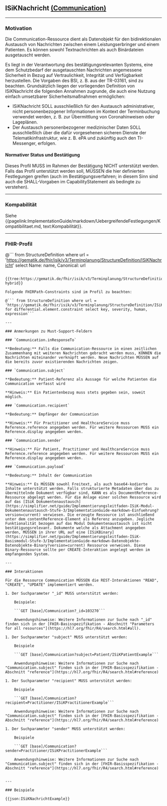 ## ISiKNachricht [(Communication)](https://hl7.org/fhir/R4/communication.html)

---

### Motivation

Die Communication-Ressource dient als Datenobjekt für den bidirektionalen Austausch von Nachrichten zwischen einem Leistungserbringer und einem Patienten. Es können sowohl Textnachrichten als auch Binärdateien ausgetauscht werden.

Es liegt in der Verantwortung des bestätigungsrelevanten Systems, eine dem Schutzbedarf der ausgetauschten Nachrichten angemessene Sicherheit in Bezug auf Vertraulichkeit, Integrität und Verfügbarkeit herzustellen. Die Vorgaben des BSI, z. B. aus der TR-03161, sind zu beachten. Grundsätzlich liegen der vorliegenden Definition von ISiKNachricht die folgenden Annahmen zugrunde, die auch eine Nutzung einfach umsetzbarer Sicherheitsmaßnahmen ermöglichen:
* ISiKNachricht SOLL ausschließlich für den Austausch administrativer, nicht personenbezogener Informationen im Kontext der Terminbuchung verwendet werden, z. B. zur Übermittlung von Coronahinweisen oder Lageplänen.
* Der Austausch personenbezogener medizinischer Daten SOLL ausschließlich über die dafür vorgesehenen sicheren Dienste der Telematikinfrastruktur, wie z. B. ePA und zukünftig auch den TI-Messenger, erfolgen.

#### Normativer Status und Bestätigung

Dieses Profil MUSS im Rahmen der Bestätigung NICHT unterstützt werden. Falls das Profil unterstützt werden soll, MÜSSEN die hier definierten Festlegungen greifen (auch im Bestätigungsverfahren; in diesem Sinn sind auch die SHALL-Vorgaben im CapabilityStatement als bedingte zu verstehen).

---

### Kompabilität

Siehe {{pagelink:ImplementationGuide/markdown/UebergreifendeFestlegungen/Kompatibilitaet.md, text:Kompabilität}}.

---

### FHIR-Profil

@```
from StructureDefinition where url = 'https://gematik.de/fhir/isik/v3/Terminplanung/StructureDefinition/ISiKNachricht' select Name: name, Canonical: url
```

{{tree:https://gematik.de/fhir/isik/v3/Terminplanung/StructureDefinition/ISiKNachricht, hybrid}}

Folgende FHIRPath-Constraints sind im Profil zu beachten:

@``` from StructureDefinition where url = 'https://gematik.de/fhir/isik/v3/Terminplanung/StructureDefinition/ISiKNachricht' for differential.element.constraint select key, severity, human, expression```

---

### Anmerkungen zu Must-Support-Feldern

### `Communication.inResponseTo`

**Bedeutung:** Falls die Communication-Ressource in einen zeitlichen Zusammenhang mit weiteren Nachrichten gebracht werden muss, KÖNNEN die Nachrichten miteinander verknüpft werden. Neue Nachrichten MÜSSEN auf die bereits zuvor existierenden Nachrichten zeigen.

### `Communication.subject`

**Bedeutung:** Patient-Referenz als Aussage für welche Patienten die Communication verfasst wird

**Hinweis:** Ein Patientenbezug muss stets gegeben sein, soweit möglich.

### `Communication.recipient`

**Bedeutung:** Empfänger der Communication

**Hinweis:** Für Practitioner und HealthcareService muss Reference.reference angegeben werden. Für weitere Ressourcen MUSS ein Reference.display angegeben werden.

### `Communication.sender`

**Hinweis:** Für Patient, Practitioner und HealthcareService muss Reference.reference angegeben werden. Für weitere Ressourcen MUSS ein Reference.display angegeben werden.

### `Communication.payload`

**Bedeutung:** Inhalt der Communication

**Hinweis:** Es MÜSSEN sowohl Freitext, als auch base64-kodierte Inhalte unterstützt werden. Falls strukturierte Metadaten über das zu übermittelnde Dokument verfügbar sind, KANN es als DocumentReference-Ressource abgelegt werden. Für die Anlage einer solchen Ressource wird auf das [ISiK Dokumentenaustausch](https://simplifier.net/guide/Implementierungsleitfaden-ISiK-Modul-Dokumentenaustausch-Stufe-3/ImplementationGuide-markdown-Einfuehrung?version=current) verwiesen. Die erzeugte Ressource ist anschließend unter dem contentReference-Element als Referenz anzugeben. Jegliche Funktionalität bezogen auf das Modul Dokumentenaustausch ist nicht bestätigungsrelevant. Dokumente welche als Attachment angegeben werden, MÜSSEN in ihrer URL auf eine [ISiKBinary](https://simplifier.net/guide/Implementierungsleitfaden-ISiK-Basismodul-Stufe-3/ImplementationGuide-markdown-Datenobjekte-Datenobjekte-Binary?version=current) Ressource verweisen. Diese Binary-Ressource sollte per CREATE-Interaktion angelegt werden im empfangenden System.

---

### Interaktionen

Für die Ressource Communication MÜSSEN die REST-Interaktionen "READ", "CREATE", "UPDATE" implementiert werden.

1. Der Suchparameter "_id" MUSS unterstützt werden:

    Beispiele:

    ```GET [base]/Communication?_id=103270```

    Anwendungshinweise: Weitere Informationen zur Suche nach "_id" finden sich in der [FHIR-Basisspezifikation - Abschnitt "Parameters for all resources"](https://hl7.org/fhir/R4/search.html#all).

1. Der Suchparameter "subject" MUSS unterstützt werden:

    Beispiele

    ```GET [base]/Communication?subject=Patient/ISiKPatientExample```

    Anwendungshinweise: Weitere Informationen zur Suche nach "Communication.subject" finden sich in der [FHIR-Basisspezifikation - Abschnitt "reference"](https://hl7.org/fhir/R4/search.html#reference)

1. Der Suchparameter "recipient" MUSS unterstützt werden:

    Beispiele

    ```GET [base]/Communication?recipient=Practitioner/ISiKPractitionerExample```

    Anwendungshinweise: Weitere Informationen zur Suche nach "Communication.subject" finden sich in der [FHIR-Basisspezifikation - Abschnitt "reference"](https://hl7.org/fhir/R4/search.html#reference)

1. Der Suchparameter "sender" MUSS unterstützt werden:

    Beispiele

    ```GET [base]/Communication?sender=Practitioner/ISiKPractitionerExample```

    Anwendungshinweise: Weitere Informationen zur Suche nach "Communication.subject" finden sich in der [FHIR-Basisspezifikation - Abschnitt "reference"](https://hl7.org/fhir/R4/search.html#reference)


---

### Beispiele

{{json:ISiKNachrichtExample}}